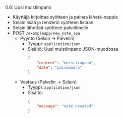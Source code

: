0.6: Uusi muistiinpano

- Käyttäjä kirjoittaa syötteen ja painaa lähetä-nappia
- Selain lisää ja renderöi syötteen listaan
- Selain lähettää syötteen palvelimelle
- POST `/exampleapp/new_note_spa`
    - Pyyntö (Selain -> Palvelin)
        - Tyyppi: `application/json`
        - Sisältö: Uusi muistiinpano JSON-muodossa
            ```json
            {
                "content": "muistiinpano", 
                "date": "päivämäärä"
            }
            ```
    - Vastaus (Palvelin -> Selain)
        - Tyyppi: `application/json`
        - Sisältö: 
            ```json
            {
                "message": "note created"
            }
            ```